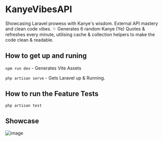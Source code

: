 # KanyeVibesAPI
Showcasing Laravel prowess with Kanye's wisdom. External API mastery and clean code vibes. ✨
Generates 6 random Kanye (Ye) Quotes & refreshes every minute, utilising cache & collection helpers to make the code clean & readable.

## How to get up and runing
`npm run dev` - Generates Vite Assets

`php artisan serve` - Gets Laravel up & Running.


## How to run the Feature Tests
`php artisan test`

## Showcase
![image](https://github.com/bobbyallen1099/KanyeVibesAPI/assets/38939673/4707bc39-0f12-4875-a927-f1531bdc4394)
